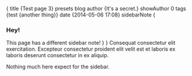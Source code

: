 {
    title {Test page 3}
    presets blog
    author {It's a secret.}
    showAuthor 0
    tags {test {another thing}}
    date {2014-05-06 17:08}
	sidebarNote {
        <h3>Hey!</h3>
        This page has a different sidebar note!
    }
}
Consequat consectetur elit exercitation. Excepteur consectetur proident elit velit est et laboris ex laboris deserunt consectetur in ex aliquip.

<!--  more  -->

Nothing much here expect for the sidebar.
